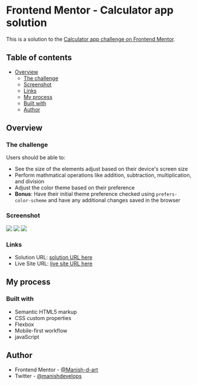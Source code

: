 # Frontend Mentor - Calculator app solution

This is a solution to the [Calculator app challenge on Frontend Mentor](https://www.frontendmentor.io/challenges/calculator-app-9lteq5N29). 

## Table of contents

- [Overview](#overview)
  - [The challenge](#the-challenge)
  - [Screenshot](#screenshot)
  - [Links](#links)
  - [My process](#my-process)
  - [Built with](#built-with)
  - [Author](#author)


## Overview

### The challenge

Users should be able to:

- See the size of the elements adjust based on their device's screen size
- Perform mathmatical operations like addition, subtraction, multiplication, and division
- Adjust the color theme based on their preference
- **Bonus**: Have their initial theme preference checked using `prefers-color-scheme` and have any additional changes saved in the browser

### Screenshot

![](./assets/design/mobile-design-theme-1.jpg)
![](./assets/design/mobile-design-theme-2.jpg)
![](./assets/design/mobile-design-theme-3.jpg)


### Links

- Solution URL: [ solution URL here](https://github.com/Manish-d-art/Calculator-App.git)
- Live Site URL: [ live site URL here](https://calculator-app-d-art.netlify.app)

## My process

### Built with

- Semantic HTML5 markup
- CSS custom properties
- Flexbox
- Mobile-first workflow
- javaScript

## Author

- Frontend Mentor - [@Manish-d-art](https://www.frontendmentor.io/profile/Manish-d-art)
- Twitter - [@manishdevelops](https://twitter.com/manishdevelops)
